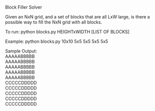 Block Filler Solver

Given an NxN grid, and a set of blocks that are all LxW large, is there a possible way to fill the NxN grid with all blocks.

To run:
python blocks.py HEIGHTxWIDTH [LIST OF BLOCKS]

Example:
python blocks.py 10x10 5x5 5x5 5x5 5x5

Sample Output:\
AAAAABBBBB\
AAAAABBBBB\
AAAAABBBBB\
AAAAABBBBB\
AAAAABBBBB\
CCCCCDDDDD\
CCCCCDDDDD\
CCCCCDDDDD\
CCCCCDDDDD\
CCCCCDDDDD
